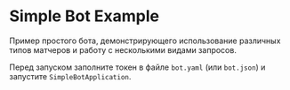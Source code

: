 # Simple Bot Example

Пример простого бота, демонстрирующего использование различных типов матчеров и работу с несколькими видами запросов.

Перед запуском заполните токен в файле `bot.yaml` (или `bot.json`) и запустите `SimpleBotApplication`.
